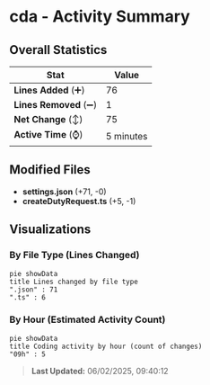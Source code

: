 # cda - Activity Summary 

## Overall Statistics

| Stat                   | Value                                                             |
| ---------------------- | ----------------------------------------------------------------- |
| **Lines Added** (➕)   | 76                                          |
| **Lines Removed** (➖) | 1                                        |
| **Net Change** (↕)    | 75                |
| **Active Time** (⌚)   | 5 minutes |


## Modified Files
- **settings.json** (+71, -0)
- **createDutyRequest.ts** (+5, -1)

## Visualizations

### By File Type (Lines Changed)

```mermaid
pie showData
title Lines changed by file type
".json" : 71
".ts" : 6
```

### By Hour (Estimated Activity Count)

```mermaid
pie showData
title Coding activity by hour (count of changes)
"09h" : 5
```


> **Last Updated:** 06/02/2025, 09:40:12